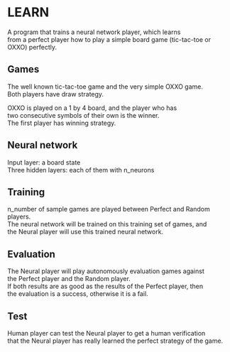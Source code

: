 # LEARN
A program that trains a neural network player, which learns\
 from a perfect player how to play a simple board game (tic-tac-toe or OXXO) perfectly.

## Games
 The well known tic-tac-toe game and the very simple OXXO game.\
 Both players have draw strategy.

 OXXO is played on a 1 by 4 board, and the player who has\
 two consecutive symbols of their own is the winner.\
 The first player has winning strategy.

## Neural network
 Input layer: a board state\
 Three hidden layers: each of them with n_neurons

## Training
 n_number of sample games are played between Perfect and Random players.\
 The neural network will be trained on this training set of games, and\
  the Neural player will use this trained neural network.

## Evaluation
 The Neural player will play autonomously evaluation games against\
  the Perfect player and the Random player.\
 If both results are as good as the results of the Perfect player, then\
 the evaluation is a success, otherwise it is a fail.

## Test
 Human player can test the Neural player to get a human verification\
  that the Neural player has really learned the perfect strategy of the game.
